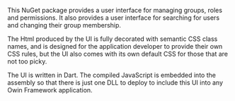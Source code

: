 This NuGet package provides a user interface for managing groups, roles and permissions.
It also provides a user interface for searching for users and changing their group
membership.

The Html produced by the UI is fully decorated with semantic CSS class names, and is 
designed for the application developer to provide their own CSS rules, but the UI
also comes with its own default CSS for those that are not too picky.

The UI is written in Dart. The compiled JavaScript is embedded into the assembly so that
there is just one DLL to deploy to include this UI into any Owin Framework application.
